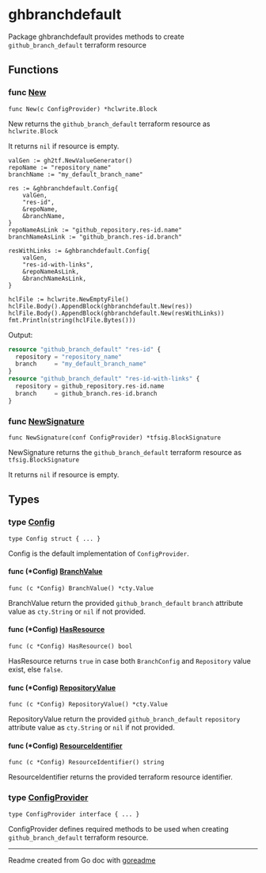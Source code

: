 # ghbranchdefault

Package ghbranchdefault provides methods to create `github_branch_default` terraform resource

## Functions

### func [New](./resource.go#L10)

`func New(c ConfigProvider) *hclwrite.Block`

New returns the `github_branch_default` terraform resource as `hclwrite.Block`

It returns `nil` if resource is empty.

```golang
valGen := gh2tf.NewValueGenerator()
repoName := "repository_name"
branchName := "my_default_branch_name"

res := &ghbranchdefault.Config{
    valGen,
    "res-id",
    &repoName,
    &branchName,
}
repoNameAsLink := "github_repository.res-id.name"
branchNameAsLink := "github_branch.res-id.branch"

resWithLinks := &ghbranchdefault.Config{
    valGen,
    "res-id-with-links",
    &repoNameAsLink,
    &branchNameAsLink,
}

hclFile := hclwrite.NewEmptyFile()
hclFile.Body().AppendBlock(ghbranchdefault.New(res))
hclFile.Body().AppendBlock(ghbranchdefault.New(resWithLinks))
fmt.Println(string(hclFile.Bytes()))
```

 Output:

```terraform
resource "github_branch_default" "res-id" {
  repository = "repository_name"
  branch     = "my_default_branch_name"
}
resource "github_branch_default" "res-id-with-links" {
  repository = github_repository.res-id.name
  branch     = github_branch.res-id.branch
}
```

### func [NewSignature](./signature.go#L10)

`func NewSignature(conf ConfigProvider) *tfsig.BlockSignature`

NewSignature returns the `github_branch_default` terraform resource as `tfsig.BlockSignature`

It returns `nil` if resource is empty.

## Types

### type [Config](./config.go#L13)

`type Config struct { ... }`

Config is the default implementation of `ConfigProvider`.

#### func (*Config) [BranchValue](./config.go#L38)

`func (c *Config) BranchValue() *cty.Value`

BranchValue return the provided `github_branch_default` `branch` attribute value as `cty.String`
or `nil` if not provided.

#### func (*Config) [HasResource](./config.go#L21)

`func (c *Config) HasResource() bool`

HasResource returns `true` in case both `BranchConfig` and `Repository` value exist, else `false`.

#### func (*Config) [RepositoryValue](./config.go#L32)

`func (c *Config) RepositoryValue() *cty.Value`

RepositoryValue return the provided `github_branch_default` `repository` attribute value as `cty.String`
or `nil` if not provided.

#### func (*Config) [ResourceIdentifier](./config.go#L26)

`func (c *Config) ResourceIdentifier() string`

ResourceIdentifier returns the provided terraform resource identifier.

### type [ConfigProvider](./config_provider.go#L6)

`type ConfigProvider interface { ... }`

ConfigProvider defines required methods to be used when creating `github_branch_default` terraform resource.

---
Readme created from Go doc with [goreadme](https://github.com/posener/goreadme)
